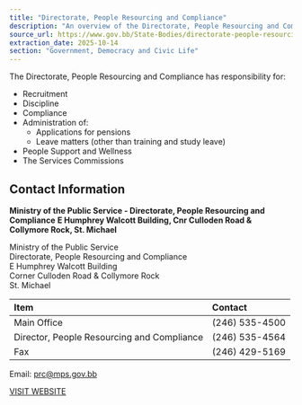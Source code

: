 ```yaml
---
title: "Directorate, People Resourcing and Compliance"
description: "An overview of the Directorate, People Resourcing and Compliance, outlining its responsibilities and contact information."
source_url: https://www.gov.bb/State-Bodies/directorate-people-resourcing-and-compliance
extraction_date: 2025-10-14
section: "Government, Democracy and Civic Life"
---
```


The Directorate, People Resourcing and Compliance has responsibility for:

*   Recruitment
*   Discipline
*   Compliance
*   Administration of:
    *   Applications for pensions
    *   Leave matters (other than training and study leave)
*   People Support and Wellness
*   The Services Commissions

## Contact Information

**Ministry of the Public Service - Directorate, People Resourcing and Compliance**
**E Humphrey Walcott Building, Cnr Culloden Road & Collymore Rock, St. Michael**

Ministry of the Public Service  
Directorate, People Resourcing and Compliance  
E Humphrey Walcott Building  
Corner Culloden Road & Collymore Rock  
St. Michael

| Item                                       | Contact          |
| :----------------------------------------- | :--------------- |
| Main Office                                | (246) 535-4500   |
| Director, People Resourcing and Compliance | (246) 535-4564   |
| Fax                                        | (246) 429-5169   |

Email: prc@mps.gov.bb

[VISIT WEBSITE](http://www.padbds.com/)
```
